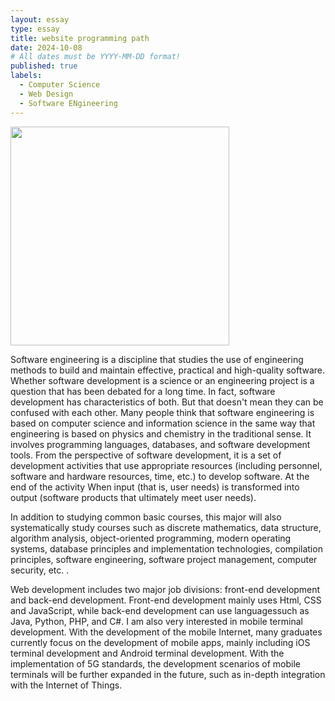 ```yaml
---
layout: essay
type: essay
title: website programming path
date: 2024-10-08
# All dates must be YYYY-MM-DD format!
published: true
labels:
  - Computer Science
  - Web Design
  - Software ENgineering
---
```


<img width="350px" 
     class="rounded float-start pe-4" 
     src="https://lh6.googleusercontent.com/nhaehNc_KduQ-uRp6kX7HhCqR0TN6QBzqydOfW7Wr7cbiFiUNeOVFuJEczu63fisuXqG7cPiSR5DGjZD8Vjz_6MP2A22UseX8Tcl-gS2lplP933hDjIOEK11wonwWH-5DbhsABebMespkEIIgtUK4FA" >


Software engineering is a discipline that studies the use of engineering methods to build and maintain effective, practical and high-quality software. Whether software development is a science or an engineering project is a question that has been debated for a long time. In fact, software development has characteristics of both. But that doesn't mean they can be confused with each other. Many people think that software engineering is based on computer science and information science in the same way that engineering is based on physics and chemistry in the traditional sense. It involves programming languages, databases, and software development tools. From the perspective of software development, it is a set of development activities that use appropriate resources (including personnel, software and hardware resources, time, etc.) to develop software. At the end of the activity When input (that is, user needs) is transformed into output (software products that ultimately meet user needs). 


In addition to studying common basic courses, this major will also systematically study courses such as discrete mathematics, data structure, algorithm analysis, object-oriented programming, modern operating systems, database principles and implementation technologies, compilation principles, software engineering, software project management, computer security, etc. . 


Web development includes two major job divisions: front-end development and back-end development. Front-end development mainly uses Html, CSS and JavaScript, while back-end development can use languages ​​such as Java, Python, PHP, and C#. I am also very interested in mobile terminal development. With the development of the mobile Internet, many graduates currently focus on the development of mobile apps, mainly including iOS terminal development and Android terminal development. With the implementation of 5G standards, the development scenarios of mobile terminals will be further expanded in the future, such as in-depth integration with the Internet of Things.
